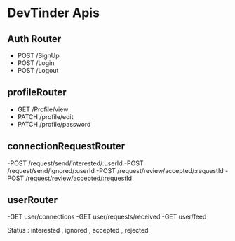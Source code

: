 # DevTinder Apis

 ## Auth Router

   - POST /SignUp
   - POST /Login
   - POST /Logout
   

 ## profileRouter

   - GET /Profile/view
   - PATCH /profile/edit
   - PATCH /profile/password

 ## connectionRequestRouter
   -POST /request/send/interested/:userId
   -POST /request/send/ignored/:userId
   -POST /request/review/accepted/:requestId
   -POST /request/review/accepted/:requestId

 ## userRouter
  -GET user/connections
  -GET user/requests/received
  -GET user/feed

Status : interested , ignored , accepted , rejected
